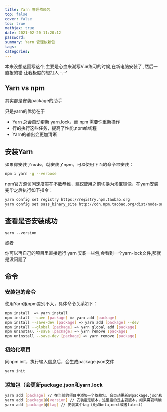 ```yaml
---
title: Yarn 管理依赖包
top: false
cover: false
toc: true
mathjax: true
date: 2021-02-20 11:20:12
password:
summary: Yarn 管理依赖包
tags:
categories:
---
```


本来没想这回写这个,主要是心血来潮写Vue练习的时候,在新电脑安装了 ,然后一直报的错 让我极度的想打人 -.-^

## Yarn vs npm

其实都是安装package的助手

只是yarn的优势在于

- Yarn 总会自动更新 yarn.lock，而 npm 需要你重新操作
- 行的执行这些任务，提高了性能,npm单线程
- Yarn的输出会更加清晰

## 安装Yarn


如果你安装了node，就安装了npm，可以使用下面的命令来安装：

```sh
npm i yarn -g --verbose
```

npm官方源访问速度实在不敢恭维，建议使用之前切换为淘宝镜像，在yarn安装完毕之后执行如下指令：

```sh
yarn config set registry https://registry.npm.taobao.org
yarn config set sass_binary_site http://cdn.npm.taobao.org/dist/node-sass -g
```

## 查看是否安装成功

```
yarn --version
```

或者

你可以再自己的项目里直接运行 yarn 安装一些包,会看到一个yarn-lock文件,那就是没问题了

## 命令

### 安装包的命令

使用Yarn跟npm差别不大，具体命令关系如下：

```sh
npm install  => yarn install
npm install --save [package] => yarn add [package]
npm install --save-dev [package] => yarn add [package] --dev
npm install --global [package] => yarn global add [package]
npm uninstall --save [package] => yarn remove [package]
npm uninstall --save-dev [package] => yarn remove [package]
```

### 初始化项目

同npm init，执行输入信息后，会生成package.json文件

````sh
yarn init
````

### 添加包（会更新package.json和yarn.lock
```sh
yarn add [package] // 在当前的项目中添加一个依赖包，会自动更新到package.json和yarn.lock文件中
yarn add [package]@[version] // 安装指定版本，这里指的是主要版本，如果需要精确到小版本，使用-E参数
yarn add [package]@[tag] // 安装某个tag（比如beta,next或者latest）
```